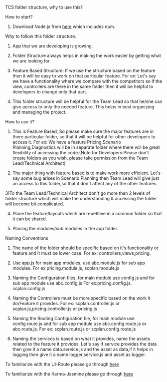 TCS folder structure, why to use this?

How to start?

1) Download Node.js from [here](https://nodejs.org/en/ "Title") which includes npm.


Why to follow this folder structure.
1) App that we are developing is growing.

2) Folder Structure always helps in making the work easier by getting what we are looking for.

3) Feature Based Structure: If we use the structure based on the feature then it will be easy to work on that particular feature.
For ex: Let's say we have a functionality where we compare with the competitors so if the view, controllers are there in the same
folder then it will be helpful to developers to change only that part.

4) This folder structure will be helpful for the Team Lead so that he/she can give access to only the needed feature. This helps in
best organizing and managing the project.

How to use it?
1) This is Feature Based, So please make sure the major features are in there particular folder,
so that it will be helpful for other developers to access it.
For ex: We have a feature Pricing,Scenario Planning,Diagnostics will be in separate folder where
there will be great flexibility of accessing the code.(Note for Developers:Please don't create folders as you wish,
please take permission from the Team Lead/Technical Architect)

2) The major thing with feature based is to make work more efficient.
Let's say some bug arises in Scenario Planning then Team Lead will give just an access to this folder,so that it don't
affect any of the other features.

3)To the Team Lead/Technical Architect don't go more than 2 levels of folder structure which will make the understanding
& accessing the folder will become bit complicated.

4) Place the feature/layouts which are repetitive in a common folder so that it can be shared.

5) Placing the modules/sub modules in the app folder.

Naming Conventions

1) The name of the folder should be specific based on it's functionality or feature and it must be lower case.
For ex: controllers,views,pricing.

2) Use app.js for main app modules, use abc.module.js for sub app modules.
For ex:pricing.module.js, scplan.module.js

3) Naming the Configuration files, for main module use config.js and for sub app module use abc.config.js
For ex:pricing.config.js, scplan.config.js

4) Naming the Controllers must be more specific based on the work it do/Feature it provides.
For ex: scplan.controller.js or scplan.js,pricing.controller.js or pricing.js

5) Naming the Routing Configuration file, for main module use config.route.js and for sub app module use abc.config.route.js
or abc.route.js.
For ex: scplan.route.js or scplan.config.route.js

6) Naming the services is based on what it provides, name the assets related to the feature it provides.
Let's say if service provides the data then give it a name data.service.js and the asset as data,if it helps in logging then give
 it a name logger.service.js and asset as logger.
 
 
 To familiarize with the UI-Route please go through [here](https://github.com/angular-ui/ui-router "Title")
 
 To familiarize with the Karma-Jasmine please go through [here](https://docs.angularjs.org/guide/unit-testing "Title")